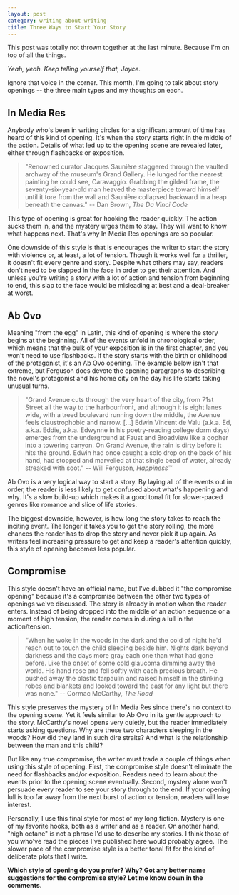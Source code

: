 ```yaml
---
layout: post
category: writing-about-writing
title: Three Ways to Start Your Story
---
```


This post was totally not thrown together at the last minute. Because I'm on top of all the things.

*Yeah, yeah. Keep telling yourself that, Joyce.*

Ignore that voice in the corner. This month, I'm going to talk about story openings -- the three main types and my thoughts on each.

<!--excerpt-->

## In Media Res ##

Anybody who's been in writing circles for a significant amount of time has heard of this kind of opening. It's when the story starts right in the middle of the action. Details of what led up to the opening scene are revealed later, either through flashbacks or exposition.

>"Renowned curator Jacques Sauni&egrave;re staggered through the vaulted archway of the museum's Grand Gallery. He lunged for the nearest painting he could see, Caravaggio. Grabbing the gilded frame, the seventy-six-year-old man heaved the masterpiece toward himself until it tore from the wall and Sauni&egrave;re collapsed backward in a heap beneath the canvas." -- Dan Brown, *The Da Vinci Code*

This type of opening is great for hooking the reader quickly. The action sucks them in, and the mystery urges them to stay. They will want to know what happens next. That's why In Media Res openings are so popular.

One downside of this style is that is encourages the writer to start the story with violence or, at least, a lot of tension. Though it works well for a thriller, it doesn't fit every genre and story. Despite what others may say, readers don't need to be slapped in the face in order to get their attention. And unless you're writing a story with a lot of action and tension from beginning to end, this slap to the face would be misleading at best and a deal-breaker at worst.

## Ab Ovo ##

Meaning "from the egg" in Latin, this kind of opening is where the story begins at the beginning. All of the events unfold in chronological order, which means that the bulk of your exposition is in the first chapter, and you won't need to use flashbacks. If the story starts with the birth or childhood of the protagonist, it's an Ab Ovo opening. The example below isn't that extreme, but Ferguson does devote the opening paragraphs to describing the novel's protagonist and his home city on the day his life starts taking unusual turns.

>"Grand Avenue cuts through the very heart of the city, from 71st Street all the way to the harbourfront, and although it is eight lanes wide, with a treed boulevard running down the middle, the Avenue feels claustrophobic and narrow. [...] Edwin Vincent de Valu (a.k.a. Ed, a.k.a. Eddie, a.k.a. Edwynne in his poetry-reading college dorm days) emerges from the underground at Faust and Broadview like a gopher into a towering canyon. On Grand Avenue, the rain is dirty before it hits the ground. Edwin had once caught a solo drop on the back of his hand, had stopped and marvelled at that single bead of water, already streaked with soot." -- Will Ferguson, *Happiness&trade;*

Ab Ovo is a very logical way to start a story. By laying all of the events out in order, the reader is less likely to get confused about what's happening and why. It's a slow build-up which makes it a good tonal fit for slower-paced genres like romance and slice of life stories.

The biggest downside, however, is how long the story takes to reach the inciting event. The longer it takes you to get the story rolling, the more chances the reader has to drop the story and never pick it up again. As writers feel increasing pressure to get and keep a reader's attention quickly, this style of opening becomes less popular.

## Compromise ##

This style doesn't have an official name, but I've dubbed it "the compromise opening" because it's a compromise between the other two types of openings we've discussed. The story is already in motion when the reader enters. Instead of being dropped into the middle of an action sequence or a moment of high tension, the reader comes in during a lull in the action/tension.

>"When he woke in the woods in the dark and the cold of night he'd reach out to touch the child sleeping beside him. Nights dark beyond darkness and the days more gray each one than what had gone before. Like the onset of some cold glaucoma dimming away the world. His hand rose and fell softly with each precious breath. He pushed away the plastic tarpaulin and raised himself in the stinking robes and blankets and looked toward the east for any light but there was none." -- Cormac McCarthy, *The Road*

This style preserves the mystery of In Media Res since there's no context to the opening scene. Yet it feels similar to Ab Ovo in its gentle approach to the story. McCarthy's novel opens very quietly, but the reader immediately starts asking questions. Why are these two characters sleeping in the woods? How did they land in such dire straits? And what is the relationship between the man and this child?

But like any true compromise, the writer must trade a couple of things when using this style of opening. First, the compromise style doesn't eliminate the need for flashbacks and/or exposition. Readers need to learn about the events prior to the opening scene eventually. Second, mystery alone won't persuade every reader to see your story through to the end. If your opening lull is too far away from the next burst of action or tension, readers will lose interest.

Personally, I use this final style for most of my long fiction. Mystery is one of my favorite hooks, both as a writer and as a reader. On another hand, "high octane" is not a phrase I'd use to describe my stories. I think those of you who've read the pieces I've published here would probably agree. The slower pace of the compromise style is a better tonal fit for the kind of deliberate plots that I write.

**Which style of opening do you prefer? Why? Got any better name suggestions for the compromise style? Let me know down in the comments.**
